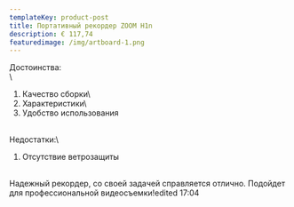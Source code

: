 ```yaml
---
templateKey: product-post
title: Портативный рекордер ZOOM H1n
description: € 117,74
featuredimage: /img/artboard-1.png
---
```

Достоинства:\
\
1. Качество сборки\
2. Характеристики\
3. Удобство использования

\
Недостатки:\
1. Отсутствие ветрозащиты

\
Надежный рекордер, со своей задачей справляется отлично. Подойдет для профессиональной видеосъемки!edited 17:04